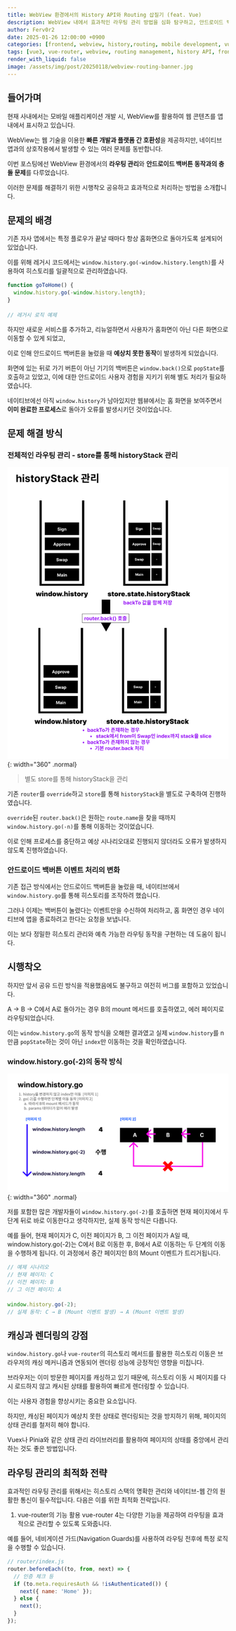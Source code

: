 ```yaml
---
title: WebView 환경에서의 History API와 Routing 삽질기 (feat. Vue)
description: WebView 내에서 효과적인 라우팅 관리 방법을 심화 탐구하고, 안드로이드 백버튼 이벤트 처리 방안을 제시합니다.
author: Ferv0r2
date: 2025-01-26 12:00:00 +0900
categories: [frontend, webview, history,routing, mobile development, vue]
tags: [vue3, vue-router, webview, routing management, history API, frontend development, mobile web]
render_with_liquid: false
image: /assets/img/post/20250118/webview-routing-banner.jpg
---
```


## **들어가며**

현재 사내에서는 모바일 애플리케이션 개발 시, WebView를 활용하여 웹 콘텐츠를 앱 내에서 표시하고 있습니다.

WebView는 웹 기술을 이용한 **빠른 개발과 플랫폼 간 호환성**을 제공하지만, 네이티브 앱과의 상호작용에서 발생할 수 있는 여러 문제를 동반합니다.

이번 포스팅에선 WebView 환경에서의 **라우팅 관리**와 **안드로이드 백버튼 동작과의 충돌 문제**를 다루었습니다.

이러한 문제를 해결하기 위한 시행착오 공유하고 효과적으로 처리하는 방법을 소개합니다.

## **문제의 배경**

기존 자사 앱에서는 특정 플로우가 끝날 때마다 항상 홈화면으로 돌아가도록 설계되어 있었습니다.

이를 위해 레거시 코드에서는 `window.history.go(-window.history.length)`를 사용하여 히스토리를 일괄적으로 관리하였습니다.

```js
function goToHome() {
  window.history.go(-window.history.length);
}

// 레거시 로직 예제
```

하지만 새로운 서비스를 추가하고, 리뉴얼하면서 사용자가 홈화면이 아닌 다른 화면으로 이동할 수 있게 되었고,

이로 인해 안드로이드 백버튼을 눌렀을 때 **예상치 못한 동작**이 발생하게 되었습니다.

화면에 있는 뒤로 가기 버튼이 아닌 기기의 백버튼은 `window.back()`으로 `popState`를 호출하고 있었고, 이에 대한 안드로이드 사용자 경험을 지키기 위해 별도 처리가 필요하였습니다.

네이티브에선 아직 `window.history`가 남아있지만 웹뷰에서는 홈 화면을 보여주면서 **이미 완료한 프로세스**로 돌아가 오류를 발생시키던 것이었습니다.

## 문제 해결 방식

### 전체적인 라우팅 관리 - store를 통해 historyStack 관리

![Desktop View](/assets/img/post/20250126/stack.png){: width="360" .normal}
>  별도 store를 통해 historyStack을 관리

기존 `router`를 `override`하고 `store`를 통해 `historyStack`을 별도로 구축하여 진행하였습니다.


`override`된 `router.back()`은 원하는 `route.name`을 찾을 때까지 `window.history.go(-n)`를 통해 이동하는 것이었습니다.

이로 인해 프로세스를 중단하고 예상 시나리오대로 진행되지 않더라도 오류가 발생하지 않도록 진행하였습니다.


### 안드로이드 백버튼 이벤트 처리의 변화

기존 접근 방식에서는 안드로이드 백버튼을 눌렀을 때, 네이티브에서 `window.history.go`를 통해 히스토리를 조작하려 했습니다.

그러나 이제는 백버튼이 눌렸다는 이벤트만을 수신하여 처리하고, 홈 화면인 경우 네이티브에 앱을 종료하려고 한다는 요청을 보냅니다.

이는 보다 정밀한 히스토리 관리와 예측 가능한 라우팅 동작을 구현하는 데 도움이 됩니다.

## 시행착오

하지만 앞서 공유 드린 방식을 적용했음에도 불구하고 여전히 버그를 포함하고 있었습니다.

A -> B -> C에서 A로 돌아가는 경우 B의 mount 메서드를 호출하였고, 에러 페이지로 라우팅되었습니다.

이는 `window.history.go`의 동작 방식을 오해한 결과였고 실제 `window.history`를 n만큼 `popState`하는 것이 아닌 `index`만 이동하는 것을 확인하였습니다.

### window.history.go(-2)의 동작 방식

![Desktop View](/assets/img/post/20250126/routing.png){: width="360" .normal}

저를 포함한 많은 개발자들이 `window.history.go(-2)`를 호출하면 현재 페이지에서 두 단계 뒤로 바로 이동한다고 생각하지만, 실제 동작 방식은 다릅니다.

예를 들어, 현재 페이지가 C, 이전 페이지가 B, 그 이전 페이지가 A일 때, window.history.go(-2)는 C에서 B로 이동한 후, B에서 A로 이동하는 두 단계의 이동을 수행하게 됩니다. 이 과정에서 중간 페이지인 B의 Mount 이벤트가 트리거됩니다.

```js
// 예제 시나리오
// 현재 페이지: C
// 이전 페이지: B
// 그 이전 페이지: A

window.history.go(-2);
// 실제 동작: C → B (Mount 이벤트 발생) → A (Mount 이벤트 발생)
```

## 캐싱과 렌더링의 강점

`window.history.go`나 `vue-router`의 히스토리 메서드를 활용한 히스토리 이동은 브라우저의 캐싱 메커니즘과 연동되어 렌더링 성능에 긍정적인 영향을 미칩니다.

브라우저는 이미 방문한 페이지를 캐싱하고 있기 때문에, 히스토리 이동 시 페이지를 다시 로드하지 않고 캐시된 상태를 활용하여 빠르게 렌더링할 수 있습니다.

이는 사용자 경험을 향상시키는 중요한 요소입니다.

하지만, 캐싱된 페이지가 예상치 못한 상태로 렌더링되는 것을 방지하기 위해, 페이지의 상태 관리를 철저히 해야 합니다.

Vuex나 Pinia와 같은 상태 관리 라이브러리를 활용하여 페이지의 상태를 중앙에서 관리하는 것도 좋은 방법입니다.

## 라우팅 관리의 최적화 전략

효과적인 라우팅 관리를 위해서는 히스토리 스택의 명확한 관리와 네이티브-웹 간의 원활한 통신이 필수적입니다. 다음은 이를 위한 최적화 전략입니다.

1. vue-router의 기능 활용
vue-router 4는 다양한 기능을 제공하여 라우팅을 효과적으로 관리할 수 있도록 도와줍니다.

예를 들어, 네비게이션 가드(Navigation Guards)를 사용하여 라우팅 전후에 특정 로직을 수행할 수 있습니다.

```js
// router/index.js
router.beforeEach((to, from, next) => {
  // 인증 체크 등
  if (to.meta.requiresAuth && !isAuthenticated()) {
    next({ name: 'Home' });
  } else {
    next();
  }
});
```